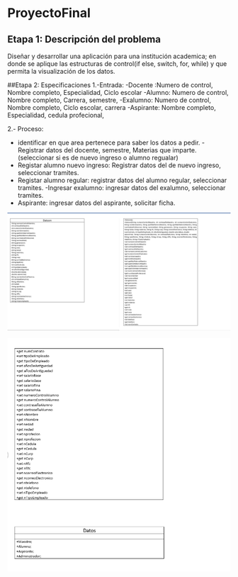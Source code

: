 # ProyectoFinal
## Etapa 1: Descripción del problema
Diseñar y desarrollar una aplicación para una institución academica; en donde se aplique las estructuras de control(if else, switch, for, while) y que permita la visualización de los datos.

##Etapa 2: Especificaciones 
1.-Entrada:
-Docente :Numero de control, Nombre completo, Especialidad, Ciclo escolar 
-Alumno: Numero de control, Nombre completo, Carrera, semestre, 
-Exalumno: Numero de control, Nombre completo, Ciclo escolar, carrera 
-Aspirante: Nombre completo, Especialidad, cedula profecional,

2.- Proceso:
- identificar en que area pertenece para saber los datos a pedir.
-Registrar datos del docente, semestre, Materias que imparte.
   (seleccionar si es de nuevo ingreso o alumno regualar)  
- Registar alumno nuevo ingreso: Registrar datos del de nuevo ingreso, seleccionar tramites. 
- Registar alumno regular: registrar datos del alumno regular, seleccionar tramites.
-Ingresar exalumno: ingresar datos del exalumno, seleccionar tramites.
- Aspirante: ingresar datos del aspirante, solicitar ficha.

![](https://github.com/carolbandoher/ProyectoFinal/blob/main/0000001.png)

![](https://github.com/carolbandoher/ProyectoFinal/blob/main/0000002.png)


